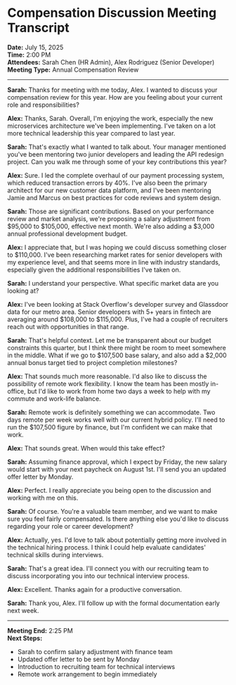 # Compensation Discussion Meeting Transcript

**Date:** July 15, 2025  
**Time:** 2:00 PM  
**Attendees:** Sarah Chen (HR Admin), Alex Rodriguez (Senior Developer)  
**Meeting Type:** Annual Compensation Review

---

**Sarah:** Thanks for meeting with me today, Alex. I wanted to discuss your compensation review for this year. How are you feeling about your current role and responsibilities?

**Alex:** Thanks, Sarah. Overall, I'm enjoying the work, especially the new microservices architecture we've been implementing. I've taken on a lot more technical leadership this year compared to last year.

**Sarah:** That's exactly what I wanted to talk about. Your manager mentioned you've been mentoring two junior developers and leading the API redesign project. Can you walk me through some of your key contributions this year?

**Alex:** Sure. I led the complete overhaul of our payment processing system, which reduced transaction errors by 40%. I've also been the primary architect for our new customer data platform, and I've been mentoring Jamie and Marcus on best practices for code reviews and system design.

**Sarah:** Those are significant contributions. Based on your performance review and market analysis, we're proposing a salary adjustment from $95,000 to $105,000, effective next month. We're also adding a $3,000 annual professional development budget.

**Alex:** I appreciate that, but I was hoping we could discuss something closer to $110,000. I've been researching market rates for senior developers with my experience level, and that seems more in line with industry standards, especially given the additional responsibilities I've taken on.

**Sarah:** I understand your perspective. What specific market data are you looking at?

**Alex:** I've been looking at Stack Overflow's developer survey and Glassdoor data for our metro area. Senior developers with 5+ years in fintech are averaging around $108,000 to $115,000. Plus, I've had a couple of recruiters reach out with opportunities in that range.

**Sarah:** That's helpful context. Let me be transparent about our budget constraints this quarter, but I think there might be room to meet somewhere in the middle. What if we go to $107,500 base salary, and also add a $2,000 annual bonus target tied to project completion milestones?

**Alex:** That sounds much more reasonable. I'd also like to discuss the possibility of remote work flexibility. I know the team has been mostly in-office, but I'd like to work from home two days a week to help with my commute and work-life balance.

**Sarah:** Remote work is definitely something we can accommodate. Two days remote per week works well with our current hybrid policy. I'll need to run the $107,500 figure by finance, but I'm confident we can make that work.

**Alex:** That sounds great. When would this take effect?

**Sarah:** Assuming finance approval, which I expect by Friday, the new salary would start with your next paycheck on August 1st. I'll send you an updated offer letter by Monday.

**Alex:** Perfect. I really appreciate you being open to the discussion and working with me on this.

**Sarah:** Of course. You're a valuable team member, and we want to make sure you feel fairly compensated. Is there anything else you'd like to discuss regarding your role or career development?

**Alex:** Actually, yes. I'd love to talk about potentially getting more involved in the technical hiring process. I think I could help evaluate candidates' technical skills during interviews.

**Sarah:** That's a great idea. I'll connect you with our recruiting team to discuss incorporating you into our technical interview process. 

**Alex:** Excellent. Thanks again for a productive conversation.

**Sarah:** Thank you, Alex. I'll follow up with the formal documentation early next week.

---

**Meeting End:** 2:25 PM  
**Next Steps:** 
- Sarah to confirm salary adjustment with finance team
- Updated offer letter to be sent by Monday
- Introduction to recruiting team for technical interviews
- Remote work arrangement to begin immediately